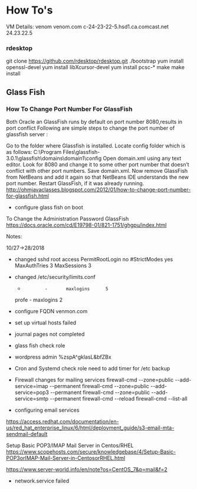 # How To's

VM Details: 
venom
venom.com
c-24-23-22-5.hsd1.ca.comcast.net
24.23.22.5


### rdesktop
git clone https://github.com/rdesktop/rdesktop.git
./bootstrap
yum install openssl-devel
yum install libXcursor-devel
yum install pcsc-*
make
make install

## Glass Fish
###  How To Change Port Number For GlassFish
Both Oracle an GlassFish runs by default on port number 8080,results in port conflict
Following are simple steps to change the port number of glassfish server :

Go to the folder where Glassfish is installed.
Locate config folder which is as follows: C:\Program Files\glassfish-3.0.1\glassfish\domains\domain1\config
Open domain.xml using any text editor.
Look for 8080 and change it to some other port number that doesn’t conflict with other port numbers.
Save domain.xml.
Now  remove GlassFish from NetBeans and add it again so that NetBeans IDE understands the new port number.
Restart GlassFish, if it was already running.
http://ohmjavaclasses.blogspot.com/2012/01/how-to-change-port-number-for-glassfish.html

- configure glass fish on boot



To Change the Administration Password GlassFish
https://docs.oracle.com/cd/E19798-01/821-1751/ghgpu/index.html


Notes: 

10/27->28/2018
- changed sshd root access
	PermitRootLogin no
	#StrictModes yes
	MaxAuthTries 3
	MaxSessions 3

- changed /etc/security/limits.conf
	<domain>      <type>  <item>         <value>
	*             -       maxlogins      5
	profe         -       maxlogins      2

- configure FQDN
	venmon.com

- set up virtual hosts
	failed 

- journal pages
  not completed

- glass fish 
	check role

- wordpress
	admin
	%zspA^gklasL&bfZBx

- Cron and Systemd
	check role
	need to add timer for /etc backup 

-  Firewall changes for mailing services
	 firewall-cmd --zone=public --add-service=imap --permanent
	 firewall-cmd --zone=public --add-service=pop3 --permanent
	 firewall-cmd --zone=public --add-service=smtp --permanent
	 firewall-cmd --reload
	 firewall-cmd --list-all

- configuring email services

https://access.redhat.com/documentation/en-us/red_hat_enterprise_linux/6/html/deployment_guide/s3-email-mta-sendmail-default

Setup Basic POP3/IMAP Mail Server in Centos/RHEL
https://www.scopehosts.com/secure/knowledgebase/4/Setup-Basic-POP3orIMAP-Mail-Server-in-CentosorRHEL.html

https://www.server-world.info/en/note?os=CentOS_7&p=mail&f=2

- network.service failed
